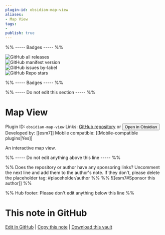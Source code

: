 ```yaml
---
plugin-id: obsidian-map-view
aliases:
- Map View
tags: 
- 
publish: true
---
```


%% ----- Badges ----- %%

![GitHub all releases](https://img.shields.io/github/downloads/esm7/obsidian-map-view/total?color=573E7A&logo=github&style=for-the-badge)   
![GitHub manifest version](https://img.shields.io/github/manifest-json/v/esm7/obsidian-map-view?color=573E7A&logo=github&style=for-the-badge)   
![GitHub issues by-label](https://img.shields.io/github/issues/esm7/obsidian-map-view/help%20wanted?color=573E7A&logo=github&style=for-the-badge)   
![GitHub Repo stars](https://img.shields.io/github/stars/esm7/obsidian-map-view?color=573E7A&logo=github&style=for-the-badge)

%% ----- Badges ----- %%

%% ----- Do not edit this section ----- %%

# Map View

Plugin ID: `obsidian-map-view`
Links: [GitHub repository](https://github.com/esm7/obsidian-map-view) or [<button id=HH>Open in Obsidian</button>](obsidian://goto-plugin?id=obsidian-map-view)
Developed by: [[esm7]]
Mobile compatible: [[Mobile-compatible plugins|Yes]]

An interactive map view.

%% ----- Do not edit anything above this line ----- %% 

%% Does the repository or author have any sponsoring links? Uncomment the next line and add them to the author's note. If they don't, please delete the placeholder tag: #placeholder/author %%
%% ![[esm7#Sponsor this author]] %%

%% Hub footer: Please don't edit anything below this line %%

# This note in GitHub

<span class="git-footer">[Edit In GitHub](https://github.dev/obsidian-community/obsidian-hub/blob/main/02%20-%20Community%20Expansions/02.05%20All%20Community%20Expansions/Plugins/obsidian-map-view.md "git-hub-edit-note") | [Copy this note](https://raw.githubusercontent.com/obsidian-community/obsidian-hub/main/02%20-%20Community%20Expansions/02.05%20All%20Community%20Expansions/Plugins/obsidian-map-view.md "git-hub-copy-note") | [Download this vault](https://github.com/obsidian-community/obsidian-hub/archive/refs/heads/main.zip "git-hub-download-vault") </span>